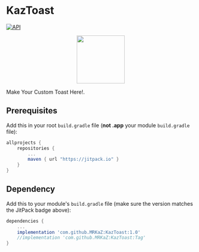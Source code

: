 # KazToast
[![API](https://img.shields.io/badge/API-14%2B-brightgreen.svg?style=flat)](https://android-arsenal.com/api?level=14)

<div align="center">
	<img src="https://i.imgur.com/H2jEq9x.png" width="128">
</div>

Make Your Custom Toast Here!.

## Prerequisites

Add this in your root `build.gradle` file (**not .app** your module `build.gradle` file):

```gradle
allprojects {
	repositories {
		...
		maven { url "https://jitpack.io" }
	}
}
```

## Dependency

Add this to your module's `build.gradle` file (make sure the version matches the JitPack badge above):

```gradle
dependencies {
	...
	implementation 'com.github.MRKaZ:KazToast:1.0'
	//implementation 'com.github.MRKaZ:KazToast:Tag'
}
```
